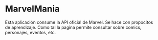 # MarvelMania

Esta aplicación consume la API oficial de Marvel. Se hace con propocitos de aprendizaje.
Como tal la pagina permite consultar sobre comics, personajes, eventos, etc.